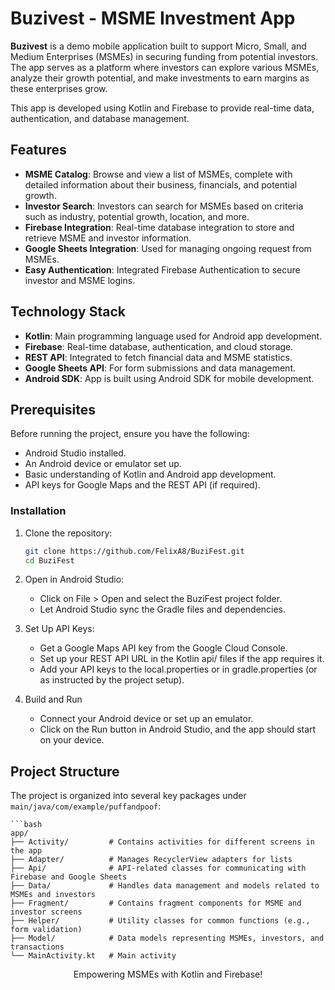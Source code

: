 # Buzivest - MSME Investment App

**Buzivest** is a demo mobile application built to support Micro, Small, and Medium Enterprises (MSMEs) in securing funding from potential investors. The app serves as a platform where investors can explore various MSMEs, analyze their growth potential, and make investments to earn margins as these enterprises grow.

This app is developed using Kotlin and Firebase to provide real-time data, authentication, and database management.

## Features

- **MSME Catalog**: Browse and view a list of MSMEs, complete with detailed information about their business, financials, and potential growth.
- **Investor Search**: Investors can search for MSMEs based on criteria such as industry, potential growth, location, and more.
- **Firebase Integration**: Real-time database integration to store and retrieve MSME and investor information.
- **Google Sheets Integration**: Used for managing ongoing request from MSMEs.
- **Easy Authentication**: Integrated Firebase Authentication to secure investor and MSME logins.

## Technology Stack

- **Kotlin**: Main programming language used for Android app development.
- **Firebase**: Real-time database, authentication, and cloud storage.
- **REST API**: Integrated to fetch financial data and MSME statistics.
- **Google Sheets API**: For form submissions and data management.
- **Android SDK**: App is built using Android SDK for mobile development.

## Prerequisites

Before running the project, ensure you have the following:
- Android Studio installed.
- An Android device or emulator set up.
- Basic understanding of Kotlin and Android app development.
- API keys for Google Maps and the REST API (if required).

### Installation
1. Clone the repository:

   ```bash
   git clone https://github.com/FelixA8/BuziFest.git
   cd BuziFest

2. Open in Android Studio:
    - Click on File > Open and select the BuziFest project folder.
    - Let Android Studio sync the Gradle files and dependencies.

3. Set Up API Keys:
    - Get a Google Maps API key from the Google Cloud Console.
    - Set up your REST API URL in the Kotlin api/ files if the app requires it.
    - Add your API keys to the local.properties or in gradle.properties (or as instructed by the project setup).

4. Build and Run
    - Connect your Android device or set up an emulator.
    - Click on the Run button in Android Studio, and the app should start on your device.

## Project Structure

The project is organized into several key packages under `main/java/com/example/puffandpoof`:

    ```bash
    app/
    ├── Activity/         # Contains activities for different screens in the app
    ├── Adapter/          # Manages RecyclerView adapters for lists
    ├── Api/              # API-related classes for communicating with Firebase and Google Sheets
    ├── Data/             # Handles data management and models related to MSMEs and investors
    ├── Fragment/         # Contains fragment components for MSME and investor screens
    ├── Helper/           # Utility classes for common functions (e.g., form validation)
    ├── Model/            # Data models representing MSMEs, investors, and transactions
    └── MainActivity.kt   # Main activity

<p align="center">Empowering MSMEs with Kotlin and Firebase!</p>
